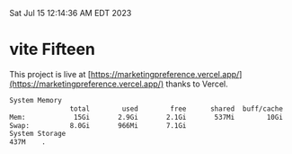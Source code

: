 Sat Jul 15 12:14:36 AM EDT 2023

# vite Fifteen


This project is live at [https://marketingpreference.vercel.app/](https://marketingpreference.vercel.app/) thanks to Vercel.

```bash
System Memory
               total        used        free      shared  buff/cache   available
Mem:            15Gi       2.9Gi       2.1Gi       537Mi        10Gi        11Gi
Swap:          8.0Gi       966Mi       7.1Gi
System Storage
437M	.
